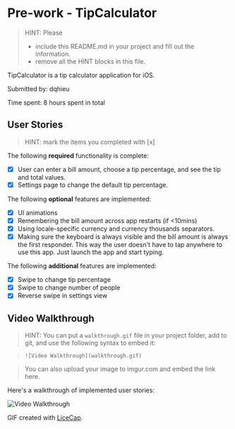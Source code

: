 # Pre-work - TipCalculator

> HINT: Please
> - include this README.md in your project and fill out the information.
> - remove all the HINT blocks in this file.

TipCalculator is a tip calculator application for iOS.

Submitted by: dqhieu

Time spent: 8 hours spent in total

## User Stories

> HINT: mark the items you completed with [x]

The following **required** functionality is complete:

* [X] User can enter a bill amount, choose a tip percentage, and see the tip and total values.
* [X] Settings page to change the default tip percentage.

The following **optional** features are implemented:
* [X] UI animations
* [X] Remembering the bill amount across app restarts (if <10mins)
* [X] Using locale-specific currency and currency thousands separators.
* [X] Making sure the keyboard is always visible and the bill amount is always the first responder. This way the user doesn't have to tap anywhere to use this app. Just launch the app and start typing.

The following **additional** features are implemented:

- [X] Swipe to change tip percentage
- [X] Swipe to change number of people
- [X] Reverse swipe in settings view

## Video Walkthrough

> HINT: You can put a `walkthrough.gif` file in your project folder, add to git, and use the following syntax to embed it:

> `![Video Walkthrough](walkthrough.gif)`

> You can also upload your image to imgur.com and embed the link here.

Here's a walkthrough of implemented user stories:

![Video Walkthrough](path/to/your/gif)

GIF created with [LiceCap](http://www.cockos.com/licecap/).
